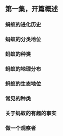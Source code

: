 ## 第一集，开篇概述

### 蚂蚁的进化历史

### 蚂蚁的分类地位

### 蚂蚁的种类

### 蚂蚁的地理分布

### 蚂蚁的生态地位

### 常见的种类

### 关于蚂蚁的有趣的事实

### 做一个观察者
